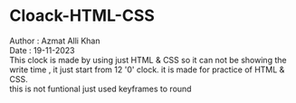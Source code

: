 # Cloack-HTML-CSS

Author : Azmat Alli Khan
<br>
Date : 19-11-2023
<br>
This clock is made by using just HTML &amp; CSS so it can not be showing the write time , it just start from 12 '0' clock. it is made for practice of HTML &amp; CSS.
<br>
this is not funtional just used keyframes to round
